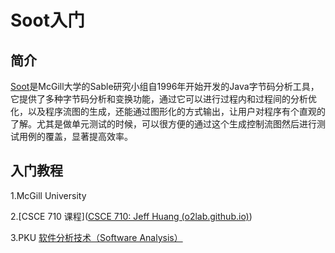 # Soot入门

## 简介

[Soot](https://github.com/soot-oss/soot)是McGill大学的Sable研究小组自1996年开始开发的Java字节码分析工具，它提供了多种字节码分析和变换功能，通过它可以进行过程内和过程间的分析优化，以及程序流图的生成，还能通过图形化的方式输出，让用户对程序有个直观的了解。尤其是做单元测试的时候，可以很方便的通过这个生成控制流图然后进行测试用例的覆盖，显著提高效率。

## 入门教程

1.McGill University

2.[CSCE 710 课程]([CSCE 710: Jeff Huang (o2lab.github.io)](https://o2lab.github.io/710/))

3.PKU [软件分析技术（Software Analysis）](https://xiongyingfei.github.io/SA/2022/main.htm)

